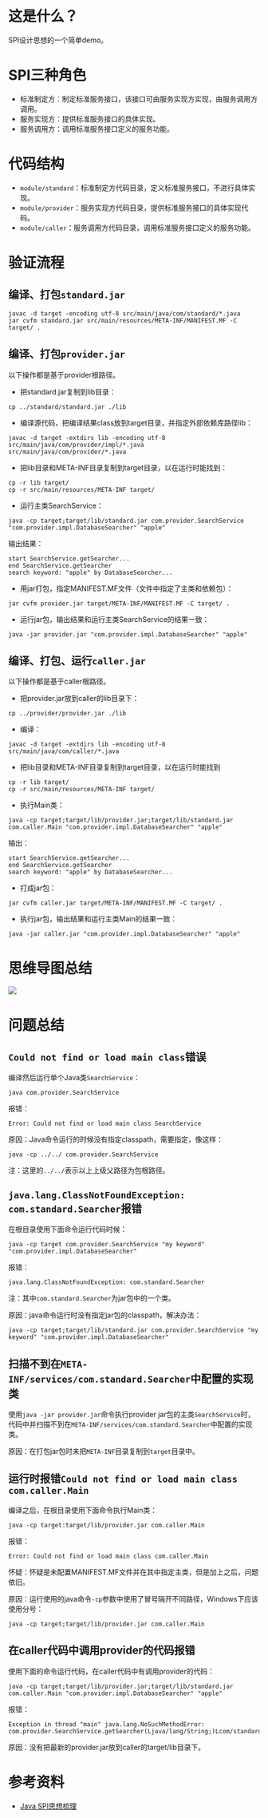 # 这是什么？
SPI设计思想的一个简单demo。

# SPI三种角色
- 标准制定方：制定标准服务接口，该接口可由服务实现方实现，由服务调用方调用。
- 服务实现方：提供标准服务接口的具体实现。
- 服务调用方：调用标准服务接口定义的服务功能。

# 代码结构
- `module/standard`：标准制定方代码目录，定义标准服务接口，不进行具体实现。
- `module/provider`：服务实现方代码目录，提供标准服务接口的具体实现代码。
- `module/caller`：服务调用方代码目录，调用标准服务接口定义的服务功能。

# 验证流程
## 编译、打包`standard.jar`

```
javac -d target -encoding utf-8 src/main/java/com/standard/*.java
jar cvfm standard.jar src/main/resources/META-INF/MANIFEST.MF -C target/ .
```

## 编译、打包`provider.jar`
以下操作都是基于provider根路径。

- 把standard.jar复制到lib目录：

``` shell
cp ../standard/standard.jar ./lib
```

- 编译源代码，把编译结果class放到target目录，并指定外部依赖库路径lib：

``` shell
javac -d target -extdirs lib -encoding utf-8 src/main/java/com/provider/impl/*.java src/main/java/com/provider/*.java
```

- 把lib目录和META-INF目录复制到target目录，以在运行时能找到：

``` shell
cp -r lib target/
cp -r src/main/resources/META-INF target/
```

- 运行主类SearchService：

``` shell
java -cp target;target/lib/standard.jar com.provider.SearchService "com.provider.impl.DatabaseSearcher" "apple"
```

输出结果：
```
start SearchService.getSearcher...
end SearchService.getSearcher
search keyword: "apple" by DatabaseSearcher...
```

- 用jar打包，指定MANIFEST.MF文件（文件中指定了主类和依赖包）：

``` shell
jar cvfm provider.jar target/META-INF/MANIFEST.MF -C target/ .
```

- 运行jar包，输出结果和运行主类SearchService的结果一致：

``` shell
java -jar provider.jar "com.provider.impl.DatabaseSearcher" "apple"
```

## 编译、打包、运行`caller.jar`
以下操作都是基于caller根路径。

- 把provider.jar放到caller的lib目录下：

``` shell
cp ../provider/provider.jar ./lib
```

- 编译：

``` shell
javac -d target -extdirs lib -encoding utf-8 src/main/java/com/caller/*.java
```

- 把lib目录和META-INF目录复制到target目录，以在运行时能找到

``` shell
cp -r lib target/
cp -r src/main/resources/META-INF target/
```

- 执行Main类：

``` shell
java -cp target;target/lib/provider.jar;target/lib/standard.jar com.caller.Main "com.provider.impl.DatabaseSearcher" "apple"
```

输出：

```
start SearchService.getSearcher...
end SearchService.getSearcher
search keyword: "apple" by DatabaseSearcher...
```

- 打成jar包：

``` shell
jar cvfm caller.jar target/META-INF/MANIFEST.MF -C target/ .
```

- 执行jar包，输出结果和运行主类Main的结果一致：

``` shell
java -jar caller.jar "com.provider.impl.DatabaseSearcher" "apple"
```

# 思维导图总结
![](img/spi-framework.png)

# 问题总结
## `Could not find or load main class`错误
编译然后运行单个Java类`SearchService`：

``` shell
java com.provider.SearchService
```

报错：

``` 
Error: Could not find or load main class SearchService
```

原因：Java命令运行的时候没有指定classpath，需要指定，像这样：

``` 
java -cp ../../ com.provider.SearchService
```

注：这里的`../../`表示以上上级父路径为包根路径。

## `java.lang.ClassNotFoundException: com.standard.Searcher`报错
在根目录使用下面命令运行代码时候：

```
java -cp target com.provider.SearchService "my keyword" "com.provider.impl.DatabaseSearcher"
```

报错：

```
java.lang.ClassNotFoundException: com.standard.Searcher
```

注：其中`com.standard.Searcher`为jar包中的一个类。

原因：java命令运行时没有指定jar包的classpath，解决办法：

``` shell
java -cp target;target/lib/standard.jar com.provider.SearchService "my keyword" "com.provider.impl.DatabaseSearcher"
```

## 扫描不到在`META-INF/services/com.standard.Searcher`中配置的实现类
使用`java -jar provider.jar`命令执行provider jar包的主类`SearchService`时，代码中并扫描不到在`META-INF/services/com.standard.Searcher`中配置的实现类。

原因：在打包jar包时未把`META-INF`目录复制到`target`目录中。

## 运行时报错`Could not find or load main class com.caller.Main`
编译之后，在根目录使用下面命令执行Main类：

``` shell
java -cp target:target/lib/provider.jar com.caller.Main
```

报错：

``` shell
Error: Could not find or load main class com.caller.Main
```

怀疑：怀疑是未配置MANIFEST.MF文件并在其中指定主类，但是加上之后，问题依旧。

原因：运行使用的java命令`-cp`参数中使用了冒号隔开不同路径，Windows下应该使用分号：

``` shell
java -cp target;target/lib/provider.jar com.caller.Main
```

## 在caller代码中调用provider的代码报错
使用下面的命令运行代码，在caller代码中有调用provider的代码：

``` shell
java -cp target;target/lib/provider.jar;target/lib/standard.jar com.caller.Main "com.provider.impl.DatabaseSearcher" "apple"
```

报错：

``` shell
Exception in thread "main" java.lang.NoSuchMethodError: com.provider.SearchService.getSearcher(Ljava/lang/String;)Lcom/standard/Searcher
```

原因：没有把最新的provider.jar放到caller的target/lib目录下。

# 参考资料
- [Java SPI思想梳理](https://zhuanlan.zhihu.com/p/28909673)
